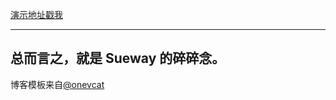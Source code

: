 [演示地址戳我](http://sueway.online)

---
总而言之，就是 Sueway 的碎碎念。
---

博客模板来自[@onevcat](https://github.com/onevcat/vno-jekyll)


